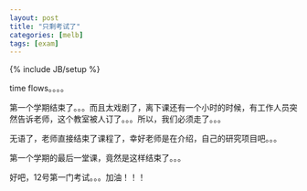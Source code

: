 ```yaml
---
layout: post
title: "只剩考试了"
categories: [melb]
tags: [exam]
---
```

{% include JB/setup %}

time flows。。。。

第一个学期结束了。。。而且太戏剧了，离下课还有一个小时的时候，有工作人员突然告诉老师，这个教室被人订了。。。所以，我们必须走了。。。

无语了，老师直接结束了课程了，幸好老师是在介绍，自己的研究项目吧。。。

第一个学期的最后一堂课，竟然是这样结束了。。。

好吧，12号第一门考试。。。加油！！！